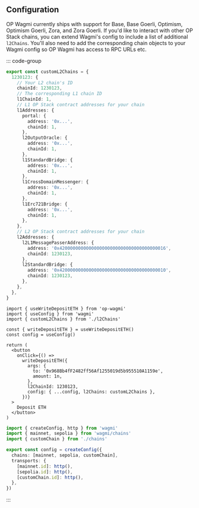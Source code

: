 ## Configuration

OP Wagmi currently ships with support for Base, Base Goerli, Optimism, Optimism Goerli, Zora, and Zora Goerli. If you'd like to interact with other OP Stack chains, you can extend Wagmi's config to include a list of additional `l2Chains`. You'll also need to add the corresponding chain objects to your Wagmi config so OP Wagmi has access to RPC URLs etc.

::: code-group

```ts [l2Chains.ts]
export const customL2Chains = {
  1230123: {
    // Your L2 chain's ID
    chainId: 1230123,
    // The corresponding L1 chain ID
    l1ChainId: 1,
    // L1 OP Stack contract addresses for your chain
    l1Addresses: {
      portal: {
        address: '0x...',
        chainId: 1,
      },
      l2OutputOracle: {
        address: '0x...',
        chainId: 1,
      },
      l1StandardBridge: {
        address: '0x...',
        chainId: 1,
      },
      l1CrossDomainMessenger: {
        address: '0x...',
        chainId: 1,
      },
      l1Erc721Bridge: {
        address: '0x...',
        chainId: 1,
      },
    },
    // L2 OP Stack contract addresses for your chain
    l2Addresses: {
      l2L1MessagePasserAddress: {
        address: '0x4200000000000000000000000000000000000016',
        chainId: 1230123,
      },
      l2StandardBridge: {
        address: '0x4200000000000000000000000000000000000010',
        chainId: 1230123,
      },
    },
  },
}
```

```tsx [app.tsx]
import { useWriteDepositETH } from 'op-wagmi'
import { useConfig } from 'wagmi'
import { customL2Chains } from './l2Chains'

const { writeDepositETH } = useWriteDepositETH()
const config = useConfig()

return (
  <button
    onClick={() =>
      writeDepositETH({
        args: {
          to: '0x968Bb4fF2482ff56Af1255019d5b955510A1159e',
          amount: 1n,
        },
        l2ChainId: 1230123,
        config: { ...config, l2Chains: customL2Chains },
      })}
  >
    Deposit ETH
  </button>
)
```

```ts [config.ts]
import { createConfig, http } from 'wagmi'
import { mainnet, sepolia } from 'wagmi/chains'
import { customChain } from './chains'

export const config = createConfig({
  chains: [mainnet, sepolia, customChain],
  transports: {
    [mainnet.id]: http(),
    [sepolia.id]: http(),
    [customChain.id]: http(),
  },
})
```

:::
